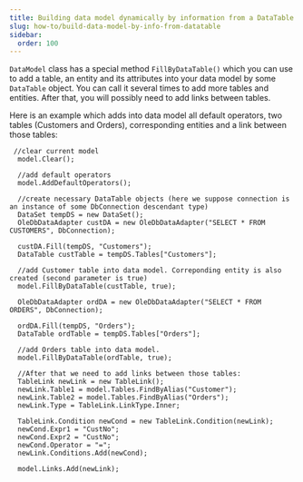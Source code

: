 ```yaml
---
title: Building data model dynamically by information from a DataTable
slug: how-to/build-data-model-by-info-from-datatable
sidebar:
  order: 100
---
```


`DataModel` class has a special method `FillByDataTable()` which you can use to add a table, an entity and its attributes into your data model by some `DataTable` object. You can call it several times to add more tables and entities. After that, you will possibly need to add links between tables.

Here is an example which adds into data model all default operators, two tables (Customers and Orders), corresponding entities and a link between those tables: 

```
 //clear current model
  model.Clear();
 
  //add default operators
  model.AddDefaultOperators();
 
  //create necessary DataTable objects (here we suppose connection is an instance of some DbConnection descendant type)
  DataSet tempDS = new DataSet();
  OleDbDataAdapter custDA = new OleDbDataAdapter("SELECT * FROM CUSTOMERS", DbConnection);
 
  custDA.Fill(tempDS, "Customers");
  DataTable custTable = tempDS.Tables["Customers"];
 
  //add Customer table into data model. Correponding entity is also created (second parameter is true)
  model.FillByDataTable(custTable, true);
 
  OleDbDataAdapter ordDA = new OleDbDataAdapter("SELECT * FROM ORDERS", DbConnection);
 
  ordDA.Fill(tempDS, "Orders");
  DataTable ordTable = tempDS.Tables["Orders"];
 
  //add Orders table into data model.
  model.FillByDataTable(ordTable, true);
 
  //After that we need to add links between those tables:
  TableLink newLink = new TableLink();
  newLink.Table1 = model.Tables.FindByAlias("Customer");
  newLink.Table2 = model.Tables.FindByAlias("Orders");
  newLink.Type = TableLink.LinkType.Inner;
 
  TableLink.Condition newCond = new TableLink.Condition(newLink);
  newCond.Expr1 = "CustNo";
  newCond.Expr2 = "CustNo";
  newCond.Operator = "=";
  newLink.Conditions.Add(newCond);
 
  model.Links.Add(newLink);
```
